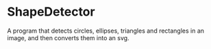 ShapeDetector
=============

A program that detects circles, ellipses, triangles and rectangles in an image, and then converts them into an svg.
